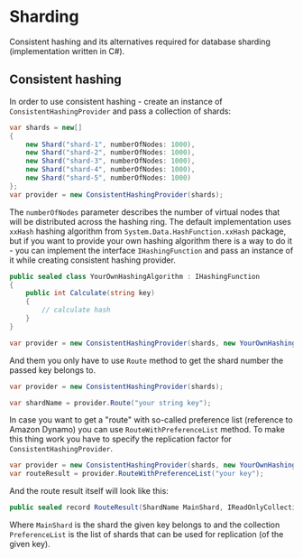 # Sharding

Consistent hashing and its alternatives required for database sharding (implementation written in C#).

## Consistent hashing

In order to use consistent hashing - create an instance of `ConsistentHashingProvider` and pass a collection of shards:

```csharp
var shards = new[]
{
    new Shard("shard-1", numberOfNodes: 1000),
    new Shard("shard-2", numberOfNodes: 1000),
    new Shard("shard-3", numberOfNodes: 1000),
    new Shard("shard-4", numberOfNodes: 1000),
    new Shard("shard-5", numberOfNodes: 1000)
};
var provider = new ConsistentHashingProvider(shards);
```

The `numberOfNodes` parameter describes the number of virtual nodes that will be distributed across the hashing ring.
The default implementation uses `xxHash` hashing algorithm from `System.Data.HashFunction.xxHash` package, but if you want to provide your own hashing algorithm there is a way to do it - you can implement the interface `IHashingFunction` and pass an instance of it while creating consistent hashing provider.

```csharp
public sealed class YourOwnHashingAlgorithm : IHashingFunction
{
    public int Calculate(string key)
    {
        // calculate hash
    }
}

var provider = new ConsistentHashingProvider(shards, new YourOwnHashingAlgorithm());
```

And them you only have to use `Route` method to get the shard number the passed key belongs to.

```csharp
var provider = new ConsistentHashingProvider(shards);

var shardName = provider.Route("your string key");
```

In case you want to get a "route" with so-called preference list (reference to Amazon Dynamo) you can use `RouteWithPreferenceList` method. To make this thing work you have to specify the replication factor for `ConsistentHashingProvider`.

```csharp
var provider = new ConsistentHashingProvider(shards, new YourOwnHashingAlgorithm(), replicationFactor: 3);
var routeResult = provider.RouteWithPreferenceList("your key");
```

And the route result itself will look like this:

```csharp
public sealed record RouteResult(ShardName MainShard, IReadOnlyCollection<ShardName> PreferenceList);
```

Where `MainShard` is the shard the given key belongs to and the collection `PreferenceList` is the list of shards that can be used for replication (of the given key).